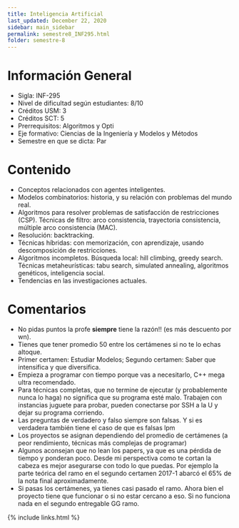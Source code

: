 ```yaml
---
title: Inteligencia Artificial
last_updated: December 22, 2020
sidebar: main_sidebar
permalink: semestre8_INF295.html
folder: semestre-8
---
```


# Información General

* Sigla: INF-295
* Nivel de dificultad según estudiantes: 8/10
* Créditos USM: 3
* Créditos SCT: 5
* Prerrequisitos: Algoritmos y Opti
* Eje formativo: Ciencias de la Ingeniería y Modelos y Métodos
* Semestre en que se dicta: Par

# Contenido

* Conceptos relacionados con agentes inteligentes.
* Modelos combinatorios: historia, y su relación con problemas del mundo real.
* Algoritmos para resolver problemas de satisfacción de restricciones (CSP). Técnicas de filtro: arco consistencia, trayectoria consistencia, múltiple arco consistencia (MAC).
* Resolución: backtracking.
* Técnicas híbridas: con memorización, con aprendizaje, usando descomposición de restricciones.
* Algoritmos incompletos. Búsqueda local: hill climbing, greedy search. Técnicas metaheurísticas: tabu search, simulated annealing, algoritmos genéticos, inteligencia social.
* Tendencias en las investigaciones actuales.


# Comentarios

* No pidas puntos la profe **siempre** tiene la razón!! (es más descuento por wn).
* Tienes que tener promedio 50 entre los certámenes si no te lo echas altoque.
* Primer certamen: Estudiar Modelos; Segundo certamen: Saber que intensifica y que diversifica.
* Empieza a programar con tiempo porque vas a necesitarlo, C++ mega ultra recomendado.
* Para técnicas completas, que no termine de ejecutar (y probablemente nunca lo haga) no significa que su programa esté malo. Trabajen con instancias juguete para probar, pueden conectarse por SSH a la U y dejar su programa corriendo.
* Las preguntas de verdadero y falso siempre son falsas. Y si es verdadera también tiene el caso de que es falsas lpm
* Los proyectos se asignan dependiendo del promedio de certámenes (a peor rendimiento, técnicas más complejas de programar)
* Algunos aconsejan que no lean los papers, ya que es una pérdida de tiempo y ponderan poco. Desde mi perspectiva como te cortan la cabeza es mejor asegurarse con todo lo que puedas. Por ejemplo la parte teórica del ramo en el segundo certamen 2017-1 abarcó el 65% de la nota final aproximadamente.
* Si pasas los certámenes, ya tienes casi pasado el ramo. Ahora bien el proyecto tiene que funcionar o si no estar cercano a eso. Si no funciona nada en el segundo entregable GG ramo.

{% include links.html %}